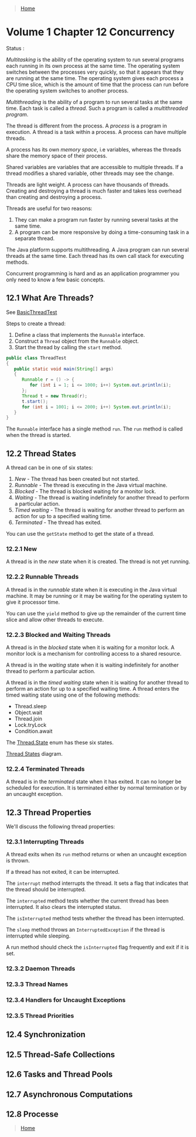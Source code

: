 >[Home](Home.md)

# Volume 1 Chapter 12 Concurrency   

Status : 

*Multitasking* is the ability of the operating system to run several programs each running in its own process at the same time. The operating system switches between the processes very quickly, so that it appears that they are running at the same time. The operating system gives each process a CPU time slice, which is the amount of time that the process can run before the operating system switches to another process.

*Multithreading* is the ability of a program to run several tasks at the same time. Each task is called a *thread*. Such a program is called a *multithreaded program*.

The thread is different from the process. A *process* is a program in execution. A thread is a task within a process. A process can have multiple threads. 

A process has its own *memory space*, i.e variables, whereas the threads share the memory space of their process.

Shared variables are variables that are accessible to multiple threads. If a thread modifies a shared variable, other threads may see the change. 

Threads are light weight. A process can have thousands of threads. Creating and destroying a thread is much faster and takes less overhead than creating and destroying a process.

Threads are useful for two reasons:
1. They can make a program run faster by running several tasks at the same time.
2. A program can be more responsive by doing a time-consuming task in a separate thread.

The Java platform supports multithreading. A Java program can run several threads at the same time. Each thread has its own call stack for executing methods.

Concurrent programming is hard and as an application programmer you only need to know a few basic concepts.


## 12.1 What Are Threads?

See [BasicThreadTest](../book-code/corejava/v1ch12/pawarv/BasicThreadTest.java)

Steps to create a thread:
1. Define a class that implements the `Runnable` interface.
2. Construct a `Thread` object from the `Runnable` object.
3. Start the thread by calling the `start` method.

```java
public class ThreadTest
{
   public static void main(String[] args)
   {
      Runnable r = () -> {
         for (int i = 1; i <= 1000; i++) System.out.println(i);
      };
      Thread t = new Thread(r);
      t.start();
      for (int i = 1001; i <= 2000; i++) System.out.println(i);
   }
}
```

The `Runnable` interface has a single method `run`. The `run` method is called when the thread is started.


## 12.2 Thread States

A thread can be in one of six states:
1. *New* - The thread has been created but not started.
2. *Runnable* - The thread is executing in the Java virtual machine.
3. *Blocked* - The thread is blocked waiting for a monitor lock.
4. *Waiting* - The thread is waiting indefinitely for another thread to perform a particular action.
5. *Timed waiting* - The thread is waiting for another thread to perform an action for up to a specified waiting time.
6. *Terminated* - The thread has exited.

You can use the `getState` method to get the state of a thread.

### 12.2.1 New

A thread is in the *new* state when it is created. The thread is not yet running. 

### 12.2.2 Runnable Threads

A thread is in the *runnable* state when it is executing in the Java virtual machine. It may be running or it may be waiting for the operating system to give it processor time.

You can use the `yield` method to give up the remainder of the current time slice and allow other threads to execute. 

### 12.2.3 Blocked and Waiting Threads

A thread is in the *blocked* state when it is waiting for a monitor lock. A monitor lock is a mechanism for controlling access to a shared resource.

A thread is in the *waiting* state when it is waiting indefinitely for another thread to perform a particular action.

A thread is in the *timed waiting* state when it is waiting for another thread to perform an action for up to a specified waiting time. A thread enters the timed waiting state using one of the following methods:
   - Thread.sleep
   - Object.wait
   - Thread.join
   - Lock.tryLock
   - Condition.await
  
The [Thread.State](https://docs.oracle.com/en/java/javase/17/docs/api/java.base/java/lang/Thread.State.html) enum has these six states.

[Thread States](../assets/diagrams/ThreadStates.excalidraw) diagram.


### 12.2.4 Terminated Threads

A thread is in the *terminated* state when it has exited. It can no longer be scheduled for execution. It is terminated either by normal termination or by an uncaught exception.

## 12.3 Thread Properties

We'll discuss the following thread properties:

### 12.3.1 Interrupting Threads

A thread exits when its `run` method returns or when an uncaught exception is thrown.

If a thread has not exited, it can be interrupted.

The `interrupt` method interrupts the thread. It sets a flag that indicates that the thread should be interrupted. 

The `interrupted` method tests whether the current thread has been interrupted. It also clears the interrupted status.


The `isInterrupted` method tests whether the thread has been interrupted. 

The `sleep` method throws an `InterruptedException` if the thread is interrupted while sleeping.

A run method should check the `isInterrupted` flag frequently and exit if it is set.



### 12.3.2 Daemon Threads
### 12.3.3 Thread Names
### 12.3.4 Handlers for Uncaught Exceptions
### 12.3.5 Thread Priorities


## 12.4 Synchronization
## 12.5 Thread-Safe Collections
## 12.6 Tasks and Thread Pools
## 12.7 Asynchronous Computations
## 12.8 Processe

>[Home](HOME.md)
